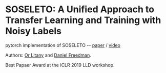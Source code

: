 # SOSELETO: A Unified Approach to Transfer Learning and Training with Noisy Labels
pytorch implementation of SOSELETO -- [paper](https://arxiv.org/pdf/1805.09622.pdf) / [video](https://slideslive.com/38915746) 

Authors: [Or Litany](https://orlitany.github.io/) and [Daniel Freedman](https://ai.google/research/people/DanielFreedman/). 

Best Papaer Award at the ICLR 2019 LLD workshop. 
